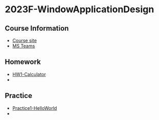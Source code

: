 ﻿# 2023F-WindowApplicationDesign

## Course Information
* [Course site](https://woeikaechen.synology.me/wkc/)
* [MS Teams](https://teams.microsoft.com/_#/school/tab::3717002657/19:UQBTqwCJ1X62pNssjICDVAG0ci71wv7JkR1ZapKLNdQ1@thread.tacv2?threadId=19:UQBTqwCJ1X62pNssjICDVAG0ci71wv7JkR1ZapKLNdQ1@thread.tacv2&messageId=classroom&ctx=channel&isTeamLevelApp=true) 
## Homework 
* [HW1-Calculator](HW1-Calculator)
* 
## Practice
* [Practice1-HelloWorld](Practice01-HelloWorld)
* 
